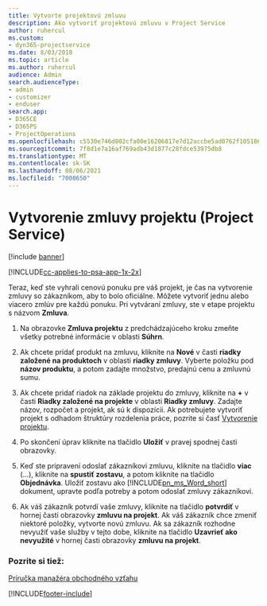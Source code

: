 ```yaml
---
title: Vytvorte projektovú zmluvu
description: Ako vytvoriť projektovú zmluvu v Project Service
author: ruhercul
ms.custom:
- dyn365-projectservice
ms.date: 8/03/2018
ms.topic: article
ms.author: ruhercul
audience: Admin
search.audienceType:
- admin
- customizer
- enduser
search.app:
- D365CE
- D365PS
- ProjectOperations
ms.openlocfilehash: c5530e746d802cfa00e16206817e7d12accbe5ad0762f1051869f1ca35397222
ms.sourcegitcommit: 7f8d1e7a16af769adb43d1877c28fdce53975db8
ms.translationtype: MT
ms.contentlocale: sk-SK
ms.lasthandoff: 08/06/2021
ms.locfileid: "7008650"
---
```

# <a name="create-a-project-contract-project-service"></a>Vytvorenie zmluvy projektu (Project Service)

[!include [banner](../includes/psa-now-project-operations.md)]

[!INCLUDE[cc-applies-to-psa-app-1x-2x](../includes/cc-applies-to-psa-app-1x-2x.md)]

Teraz, keď ste vyhrali cenovú ponuku pre váš projekt, je čas na vytvorenie zmluvy so zákazníkom, aby to bolo oficiálne. Môžete vytvoriť jednu alebo viacero zmlúv pre každú ponuku. Pri vytváraní zmluvy, ste v etape projektu s názvom **Zmluva**.  
  
1. Na obrazovke **Zmluva projektu** z predchádzajúceho kroku zmeňte všetky potrebné informácie v oblasti **Súhrn**.  
  
2. Ak chcete pridať produkt na zmluvu, kliknite na **Nové** v časti **riadky založené na produktoch** v oblasti **riadky zmluvy**. Vyberte položku pod **názov produktu**, a potom zadajte množstvo, predajnú cenu a zmluvnú sumu.  
  
3. Ak chcete pridať riadok na základe projektu do zmluvy, kliknite na **+** v časti **Riadky založené na projekte** v oblasti **Riadky zmluvy**. Zadajte názov, rozpočet a projekt, ak sú k dispozícii. Ak potrebujete vytvoriť projekt s odhadom štruktúry rozdelenia práce, pozrite si časť [Vytvorenie projektu](../psa/create-project.md).  
  
4. Po skončení úprav kliknite na tlačidlo **Uložiť** v pravej spodnej časti obrazovky.  
  
5. Keď ste pripravení odoslať zákazníkovi zmluvu, kliknite na tlačidlo **viac** (...), kliknite na **spustiť zostavu**, a potom kliknite na tlačidlo **Objednávka**. Uložiť zostavu ako [!INCLUDE[pn_ms_Word_short](../includes/pn-ms-word-short.md)] dokument, upravte podľa potreby a potom odoslať zmluvy zákazníkovi.  
  
6. Ak váš zákazník potvrdí vaše zmluvy, kliknite na tlačidlo **potvrdiť** v hornej časti obrazovky **zmluvu na projekt**. Ak váš zákazník chce zmeniť niektoré položky, vytvorte novú zmluvu. Ak sa zákazník rozhodne nevyužiť vaše služby v tejto dobe, kliknite na tlačidlo **Uzavrieť ako nevyužité** v hornej časti obrazovky **zmluvu na projekt**.  
  
### <a name="see-also"></a>Pozrite si tiež:  
 [Príručka manažéra obchodného vzťahu](../psa/account-manager-guide.md)


[!INCLUDE[footer-include](../includes/footer-banner.md)]